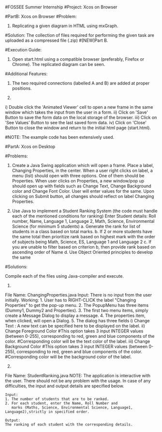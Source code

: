 #FOSSEE Summer Internship
#Project: Xcos on Browser


#PartB: Xcos on Browser
#Problem:
1. Replicating a given diagram in HTML using mxGraph.

#Solution:
The collection of files required for performing the given task are uploaded as a compressed file (.zip) #[NEW]Part B.

#Execution Guide:
1. Open start.html using a compatible browser (preferably, Firefox or Chrome).
The replicated diagram can be seen.

#Additional Features:
1. The two required connections (labelled A and B) are added at proper positions.

2.
i) Double click the 'Animated Viewer' cell to open a new frame in the same window which takes the input from the user in a form. 
ii) Click on 'Save' Button to save the form data on the local storage of the browser.
iii) Click on 'See Values' Button to see the last saved form data.
iv) Click on 'Close' Button to close the window and return to the initial html page (start.html).

#NOTE:
The example code has been extensively used.















#PartA: Xcos on Desktop

#Problems:
1. Create a Java Swing application which will open a frame. Place a label, Changing Properties, in
the center. When a user right clicks on label, a menu (list) should open with three options. One
of them should be Properties. When user clicks on Properties, a new window/pop up should
open up with fields such as Change Text, Change Background color and Change Font Color.
User will enter values for the same. Upon clicking on Submit button, all changes should reflect
on label Changing Properties.

2. Use Java to implement a Student Ranking System (the code must handle each of the
mentioned conditions for ranking)
Enter Student details: Roll number, Name, Language 1, Language 2, Math, Science, Environmental
Science (for minimum 5 students)
a. Generate the rank for list of students in a class based on total marks.
b. If 2 or more students have the same total then prioritize rank based on highest mark with the
order of subjects being Math, Science, ES, Language 1 and Language 2
c. If you are unable to filter based on criterion b, then provide rank based on ascending order of
Name
d. Use Object Oriented principles to develop the same




#Solutions:

Compile each of the files using Java-compiler and execute.

1. 
File Name: ChangingProperties.java
Input: There is no input from the user initially.
	Working: 
	1. User has to RIGHT-CLICK the label "Changing Properties" to get the pop-up menu.
	2. The PopupMenu has three items (Dummy1, Dummy2 and Properties).
	3. The first two menu items, simply create a Message Dialog to display a message.
	4. The properties item, when clicked, will open a Dialog.
	5. The dialog has three fields
	   i) Change Text : 
	   		A new text can be specified here to be displayed on the label.
	  ii) Change Foreground Color
	  		#This option takes 3 input INTEGER values (between 0-255), corresponding to red, green and 
	  		 blue components of the color.
	  		#Corresponding color will be the text color of the label.
	 iii) Change Background Color 
	 		#This option takes 3 input INTEGER values (between 0-255), corresponding to red, green and 
	  		 blue components of the color.
			#Corresponding color will be the background color of the label.


2.
File Name: StudentRanking.java
NOTE:
The application is interactive with the user. There should not be any problem with the usage. In case
of any difficulties, the input and output details are specified below.

	Input:
	1. The number of students that are to be ranked.
	2. For each student, enter the Name, Roll Number and 
	   marks (Maths, Science, Environmental Science, Language1, Language2),strictly in specified order.

	Output:
	The ranking of each student with the corresponding details.


